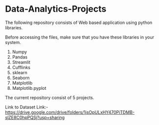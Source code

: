 # Data-Analytics-Projects

The following repository consists of Web based application using python libraries.

Before accessing the files, make sure that you have these libraries in your system.
1. Numpy
2. Pandas
3. Streamlit
4. Cufflinks
5. sklearn
6. Seaborn
7. Matplotlib
8. Matplotlib.pyplot

The current repository consist of 5 projects.

Link to Dataset
Link:- https://drive.google.com/drive/folders/1jsOpULxHY470PiTDMB-slZE8C0hpPQSj?usp=sharing
